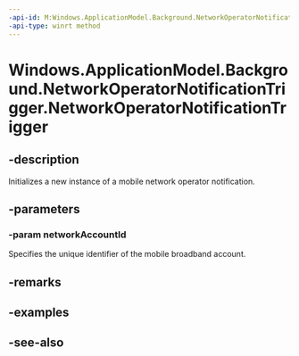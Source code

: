 ----api-id: M:Windows.ApplicationModel.Background.NetworkOperatorNotificationTrigger.#ctor(System.String)
-api-type: winrt method
---<!-- Method syntaxpublic NetworkOperatorNotificationTrigger(System.String networkAccountId)--># Windows.ApplicationModel.Background.NetworkOperatorNotificationTrigger.NetworkOperatorNotificationTrigger## -descriptionInitializes a new instance of a mobile network operator notification.## -parameters### -param networkAccountIdSpecifies the unique identifier of the mobile broadband account.## -remarks## -examples## -see-also